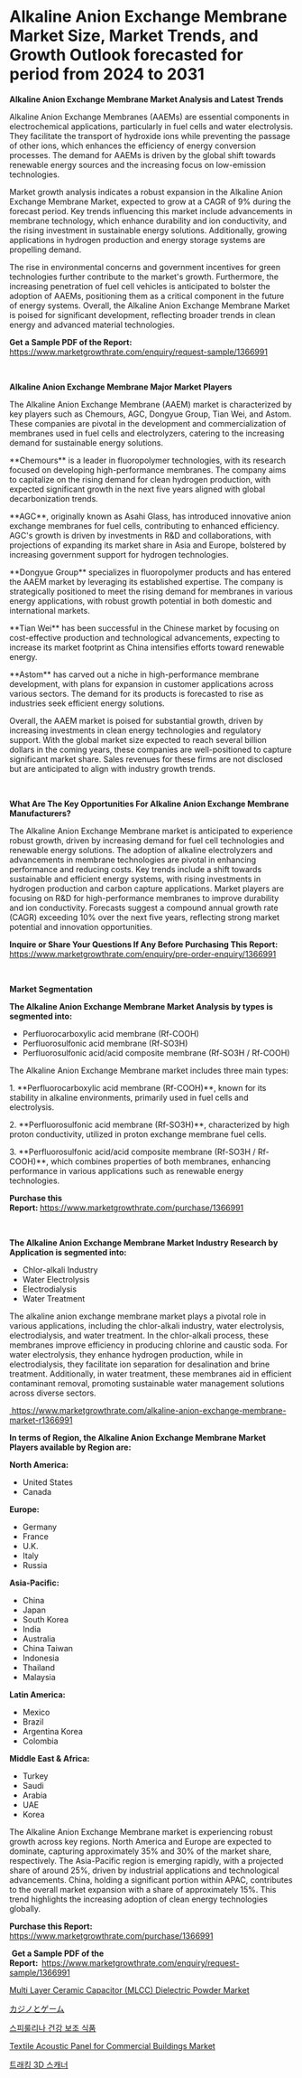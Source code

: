 <p><h1>Alkaline Anion Exchange Membrane Market Size, Market Trends, and Growth Outlook forecasted for period from 2024 to 2031</h1></p><p><strong>Alkaline Anion Exchange Membrane Market Analysis and Latest Trends</strong></p>
<p><p>Alkaline Anion Exchange Membranes (AAEMs) are essential components in electrochemical applications, particularly in fuel cells and water electrolysis. They facilitate the transport of hydroxide ions while preventing the passage of other ions, which enhances the efficiency of energy conversion processes. The demand for AAEMs is driven by the global shift towards renewable energy sources and the increasing focus on low-emission technologies.</p><p>Market growth analysis indicates a robust expansion in the Alkaline Anion Exchange Membrane Market, expected to grow at a CAGR of 9% during the forecast period. Key trends influencing this market include advancements in membrane technology, which enhance durability and ion conductivity, and the rising investment in sustainable energy solutions. Additionally, growing applications in hydrogen production and energy storage systems are propelling demand.</p><p>The rise in environmental concerns and government incentives for green technologies further contribute to the market's growth. Furthermore, the increasing penetration of fuel cell vehicles is anticipated to bolster the adoption of AAEMs, positioning them as a critical component in the future of energy systems. Overall, the Alkaline Anion Exchange Membrane Market is poised for significant development, reflecting broader trends in clean energy and advanced material technologies.</p></p>
<p><strong>Get a Sample PDF of the Report:&nbsp;</strong> <a href="https://www.marketgrowthrate.com/enquiry/request-sample/1366991">https://www.marketgrowthrate.com/enquiry/request-sample/1366991</a></p>
<p>&nbsp;</p>
<p><strong>Alkaline Anion Exchange Membrane Major Market Players</strong></p>
<p><p>The Alkaline Anion Exchange Membrane (AAEM) market is characterized by key players such as Chemours, AGC, Dongyue Group, Tian Wei, and Astom. These companies are pivotal in the development and commercialization of membranes used in fuel cells and electrolyzers, catering to the increasing demand for sustainable energy solutions.</p><p>**Chemours** is a leader in fluoropolymer technologies, with its research focused on developing high-performance membranes. The company aims to capitalize on the rising demand for clean hydrogen production, with expected significant growth in the next five years aligned with global decarbonization trends.</p><p>**AGC**, originally known as Asahi Glass, has introduced innovative anion exchange membranes for fuel cells, contributing to enhanced efficiency. AGC's growth is driven by investments in R&D and collaborations, with projections of expanding its market share in Asia and Europe, bolstered by increasing government support for hydrogen technologies.</p><p>**Dongyue Group** specializes in fluoropolymer products and has entered the AAEM market by leveraging its established expertise. The company is strategically positioned to meet the rising demand for membranes in various energy applications, with robust growth potential in both domestic and international markets.</p><p>**Tian Wei** has been successful in the Chinese market by focusing on cost-effective production and technological advancements, expecting to increase its market footprint as China intensifies efforts toward renewable energy.</p><p>**Astom** has carved out a niche in high-performance membrane development, with plans for expansion in customer applications across various sectors. The demand for its products is forecasted to rise as industries seek efficient energy solutions.</p><p>Overall, the AAEM market is poised for substantial growth, driven by increasing investments in clean energy technologies and regulatory support. With the global market size expected to reach several billion dollars in the coming years, these companies are well-positioned to capture significant market share. Sales revenues for these firms are not disclosed but are anticipated to align with industry growth trends.</p></p>
<p>&nbsp;</p>
<p><strong>What Are The Key Opportunities For Alkaline Anion Exchange Membrane Manufacturers?</strong></p>
<p><p>The Alkaline Anion Exchange Membrane market is anticipated to experience robust growth, driven by increasing demand for fuel cell technologies and renewable energy solutions. The adoption of alkaline electrolyzers and advancements in membrane technologies are pivotal in enhancing performance and reducing costs. Key trends include a shift towards sustainable and efficient energy systems, with rising investments in hydrogen production and carbon capture applications. Market players are focusing on R&D for high-performance membranes to improve durability and ion conductivity. Forecasts suggest a compound annual growth rate (CAGR) exceeding 10% over the next five years, reflecting strong market potential and innovation opportunities.</p></p>
<p><strong>Inquire or Share Your Questions If Any Before Purchasing This Report:</strong> <a href="https://www.marketgrowthrate.com/enquiry/pre-order-enquiry/1366991">https://www.marketgrowthrate.com/enquiry/pre-order-enquiry/1366991</a></p>
<p>&nbsp;</p>
<p><strong>Market Segmentation</strong></p>
<p><strong>The Alkaline Anion Exchange Membrane Market Analysis by types is segmented into:</strong></p>
<p><ul><li>Perfluorocarboxylic acid membrane (Rf-COOH)</li><li>Perfluorosulfonic acid membrane (Rf-SO3H)</li><li>Perfluorosulfonic acid/acid composite membrane (Rf-SO3H / Rf-COOH)</li></ul></p>
<p><p>The Alkaline Anion Exchange Membrane market includes three main types: </p><p>1. **Perfluorocarboxylic acid membrane (Rf-COOH)**, known for its stability in alkaline environments, primarily used in fuel cells and electrolysis.</p><p>2. **Perfluorosulfonic acid membrane (Rf-SO3H)**, characterized by high proton conductivity, utilized in proton exchange membrane fuel cells.</p><p>3. **Perfluorosulfonic acid/acid composite membrane (Rf-SO3H / Rf-COOH)**, which combines properties of both membranes, enhancing performance in various applications such as renewable energy technologies.</p></p>
<p><strong>Purchase this Report:&nbsp;</strong><a href="https://www.marketgrowthrate.com/purchase/1366991">https://www.marketgrowthrate.com/purchase/1366991</a></p>
<p>&nbsp;</p>
<p><strong>The Alkaline Anion Exchange Membrane Market Industry Research by Application is segmented into:</strong></p>
<p><ul><li>Chlor-alkali Industry</li><li>Water Electrolysis</li><li>Electrodialysis</li><li>Water Treatment</li></ul></p>
<p><p>The alkaline anion exchange membrane market plays a pivotal role in various applications, including the chlor-alkali industry, water electrolysis, electrodialysis, and water treatment. In the chlor-alkali process, these membranes improve efficiency in producing chlorine and caustic soda. For water electrolysis, they enhance hydrogen production, while in electrodialysis, they facilitate ion separation for desalination and brine treatment. Additionally, in water treatment, these membranes aid in efficient contaminant removal, promoting sustainable water management solutions across diverse sectors.</p></p>
<p><a href="https://www.marketgrowthrate.com/alkaline-anion-exchange-membrane-market-r1366991">&nbsp;https://www.marketgrowthrate.com/alkaline-anion-exchange-membrane-market-r1366991</a></p>
<p><strong>In terms of Region, the Alkaline Anion Exchange Membrane Market Players available by Region are:</strong></p>
<p>
    <p> <strong> North America: </strong>
        <ul>
            <li>United States</li>
            <li>Canada</li>
        </ul>
        </p> 
    <p> <strong> Europe: </strong>
        <ul>
            <li>Germany</li>
            <li>France</li>
            <li>U.K.</li>
            <li>Italy</li>
            <li>Russia</li>
        </ul>
        </p> 
    <p> <strong> Asia-Pacific: </strong>
        <ul>
            <li>China</li>
            <li>Japan</li>
            <li>South Korea</li>
            <li>India</li>
            <li>Australia</li>
            <li>China Taiwan</li>
            <li>Indonesia</li>
            <li>Thailand</li>
            <li>Malaysia</li>
        </ul>
        </p> 
    <p> <strong> Latin America: </strong>
        <ul>
            <li>Mexico</li>
            <li>Brazil</li>
            <li>Argentina Korea</li>
            <li>Colombia</li>
        </ul>
        </p> 
    <p> <strong> Middle East & Africa: </strong>
        <ul>
            <li>Turkey</li>
            <li>Saudi</li>
            <li>Arabia</li>
            <li>UAE</li>
            <li>Korea</li>
        </ul>
    </p>
    </p>
<p><p>The Alkaline Anion Exchange Membrane market is experiencing robust growth across key regions. North America and Europe are expected to dominate, capturing approximately 35% and 30% of the market share, respectively. The Asia-Pacific region is emerging rapidly, with a projected share of around 25%, driven by industrial applications and technological advancements. China, holding a significant portion within APAC, contributes to the overall market expansion with a share of approximately 15%. This trend highlights the increasing adoption of clean energy technologies globally.</p></p>
<p><strong>Purchase this Report: </strong><a href="https://www.marketgrowthrate.com/purchase/1366991">https://www.marketgrowthrate.com/purchase/1366991</a></p>
<p>&nbsp;<strong>Get a Sample PDF of the Report:&nbsp;&nbsp;</strong><a href="https://www.marketgrowthrate.com/enquiry/request-sample/1366991">https://www.marketgrowthrate.com/enquiry/request-sample/1366991</a></p>
<p><strong></strong></p>
<p><p><a href="https://issuu.com/reportprime-2/docs/multi-layer-ceramic-capacitor-mlcc-_83f96cbc8bb8d8">Multi Layer Ceramic Capacitor (MLCC) Dielectric Powder Market</a></p><p><a href="https://medium.com/@keatonnader2023/%E3%82%AB%E3%82%B8%E3%83%8E%E3%81%8A%E3%82%88%E3%81%B3%E3%82%B2%E3%83%BC%E3%83%9F%E3%83%B3%E3%82%B0%E5%B8%82%E5%A0%B4%E3%81%AE%E3%82%A4%E3%83%B3%E3%82%B5%E3%82%A4%E3%83%88-%E8%A3%BD%E5%93%81%E3%82%BF%E3%82%A4%E3%83%97-%E3%82%A2%E3%83%97%E3%83%AA%E3%82%B1%E3%83%BC%E3%82%B7%E3%83%A7%E3%83%B3%E3%83%88%E3%83%AC%E3%83%B3%E3%83%89-%E5%9C%B0%E5%9F%9F%E5%88%86%E6%9E%90-2024%E5%B9%B4%E3%81%8B%E3%82%892031%E5%B9%B4-733fa6086f4b">カジノとゲーム</a></p><p><a href="https://medium.com/@jasonhill6262/%EC%84%B8%EA%B3%84-%EC%8A%A4%ED%94%BC%EB%A3%A8%EB%A6%AC%EB%82%98-%EA%B1%B4%EA%B0%95-%EB%B3%B4%EC%A1%B0%EC%8B%9D%ED%92%88-%EC%8B%9C%EC%9E%A5-%EC%A0%84%EB%A7%9D-%EB%AF%B8%EB%9E%98-%ED%8A%B8%EB%A0%8C%EB%93%9C-%EB%B0%8F-%EC%8B%9C%EC%9E%A5-%EC%A0%84%EB%9E%B5-%EC%98%88%EC%B8%A1-2024-2031-0b04d1c2822d?postPublishedType=repub">스피룰리나 건강 보조 식품</a></p><p><a href="https://issuu.com/reportprime-2/docs/textile-acoustic-panel-for-commerci_9c881d3d85c045">Textile Acoustic Panel for Commercial Buildings Market</a></p><p><a href="https://medium.com/@jasonhill6262/3d-%EC%8A%A4%EC%BA%90%EB%84%88-%EC%8B%9C%EC%9E%A5-%EA%B7%9C%EB%AA%A8-%EC%A0%90%EC%9C%A0%EC%9C%A8-%EB%B0%8F-%ED%8A%B8%EB%A0%8C%EB%93%9C-%EB%B6%84%EC%84%9D-%EB%B3%B4%EA%B3%A0%EC%84%9C-%EC%B5%9C%EC%A2%85-%EC%9A%A9%EB%8F%84%EB%B3%84-%EC%82%B0%EC%97%85-%EC%A0%9C%EC%A1%B0-%EC%9E%90%EB%8F%99%EC%B0%A8-%EA%B8%B0%ED%83%80-%EC%9B%90%EC%9E%90%EC%9E%AC%EB%B3%84-2031%EB%85%84%EA%B9%8C%EC%A7%80%EC%9D%98-%EC%98%88%EC%B8%A1-cc50a081a05c?postPublishedType=repub">트래킹 3D 스캐너</a></p></p>